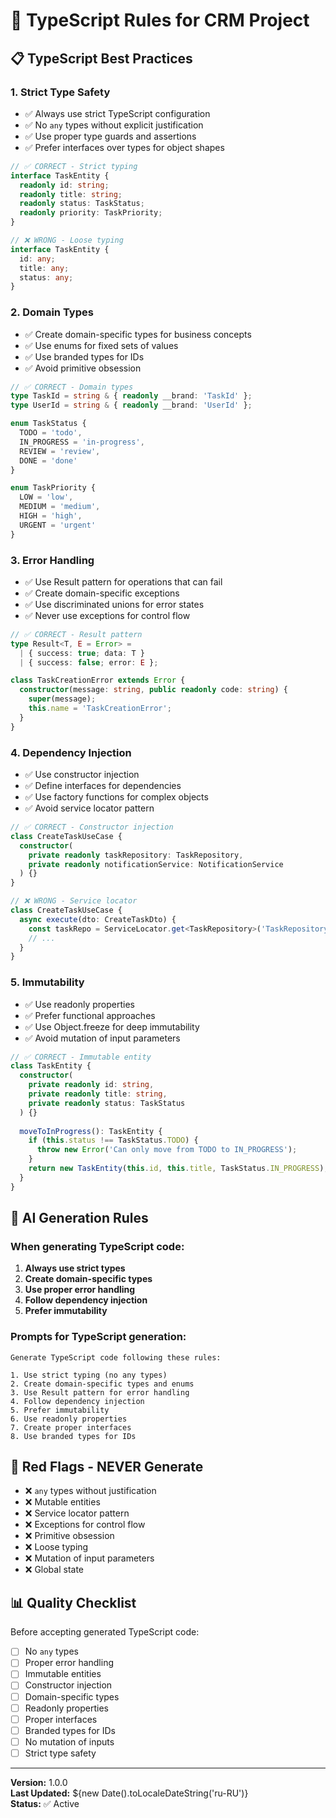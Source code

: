 # 🎯 TypeScript Rules for CRM Project

## 📋 **TypeScript Best Practices**

### **1. Strict Type Safety**
- ✅ Always use strict TypeScript configuration
- ✅ No `any` types without explicit justification
- ✅ Use proper type guards and assertions
- ✅ Prefer interfaces over types for object shapes

```typescript
// ✅ CORRECT - Strict typing
interface TaskEntity {
  readonly id: string;
  readonly title: string;
  readonly status: TaskStatus;
  readonly priority: TaskPriority;
}

// ❌ WRONG - Loose typing
interface TaskEntity {
  id: any;
  title: any;
  status: any;
}
```

### **2. Domain Types**
- ✅ Create domain-specific types for business concepts
- ✅ Use enums for fixed sets of values
- ✅ Use branded types for IDs
- ✅ Avoid primitive obsession

```typescript
// ✅ CORRECT - Domain types
type TaskId = string & { readonly __brand: 'TaskId' };
type UserId = string & { readonly __brand: 'UserId' };

enum TaskStatus {
  TODO = 'todo',
  IN_PROGRESS = 'in-progress',
  REVIEW = 'review',
  DONE = 'done'
}

enum TaskPriority {
  LOW = 'low',
  MEDIUM = 'medium',
  HIGH = 'high',
  URGENT = 'urgent'
}
```

### **3. Error Handling**
- ✅ Use Result pattern for operations that can fail
- ✅ Create domain-specific exceptions
- ✅ Use discriminated unions for error states
- ✅ Never use exceptions for control flow

```typescript
// ✅ CORRECT - Result pattern
type Result<T, E = Error> = 
  | { success: true; data: T }
  | { success: false; error: E };

class TaskCreationError extends Error {
  constructor(message: string, public readonly code: string) {
    super(message);
    this.name = 'TaskCreationError';
  }
}
```

### **4. Dependency Injection**
- ✅ Use constructor injection
- ✅ Define interfaces for dependencies
- ✅ Use factory functions for complex objects
- ✅ Avoid service locator pattern

```typescript
// ✅ CORRECT - Constructor injection
class CreateTaskUseCase {
  constructor(
    private readonly taskRepository: TaskRepository,
    private readonly notificationService: NotificationService
  ) {}
}

// ❌ WRONG - Service locator
class CreateTaskUseCase {
  async execute(dto: CreateTaskDto) {
    const taskRepo = ServiceLocator.get<TaskRepository>('TaskRepository');
    // ...
  }
}
```

### **5. Immutability**
- ✅ Use readonly properties
- ✅ Prefer functional approaches
- ✅ Use Object.freeze for deep immutability
- ✅ Avoid mutation of input parameters

```typescript
// ✅ CORRECT - Immutable entity
class TaskEntity {
  constructor(
    private readonly id: string,
    private readonly title: string,
    private readonly status: TaskStatus
  ) {}
  
  moveToInProgress(): TaskEntity {
    if (this.status !== TaskStatus.TODO) {
      throw new Error('Can only move from TODO to IN_PROGRESS');
    }
    return new TaskEntity(this.id, this.title, TaskStatus.IN_PROGRESS);
  }
}
```

## 🎯 **AI Generation Rules**

### **When generating TypeScript code:**

1. **Always use strict types**
2. **Create domain-specific types**
3. **Use proper error handling**
4. **Follow dependency injection**
5. **Prefer immutability**

### **Prompts for TypeScript generation:**

```
Generate TypeScript code following these rules:

1. Use strict typing (no any types)
2. Create domain-specific types and enums
3. Use Result pattern for error handling
4. Follow dependency injection
5. Prefer immutability
6. Use readonly properties
7. Create proper interfaces
8. Use branded types for IDs
```

## 🚨 **Red Flags - NEVER Generate**

- ❌ `any` types without justification
- ❌ Mutable entities
- ❌ Service locator pattern
- ❌ Exceptions for control flow
- ❌ Primitive obsession
- ❌ Loose typing
- ❌ Mutation of input parameters
- ❌ Global state

## 📊 **Quality Checklist**

Before accepting generated TypeScript code:

- [ ] No `any` types
- [ ] Proper error handling
- [ ] Immutable entities
- [ ] Constructor injection
- [ ] Domain-specific types
- [ ] Readonly properties
- [ ] Proper interfaces
- [ ] Branded types for IDs
- [ ] No mutation of inputs
- [ ] Strict type safety

---

**Version:** 1.0.0  
**Last Updated:** ${new Date().toLocaleDateString('ru-RU')}  
**Status:** ✅ Active
